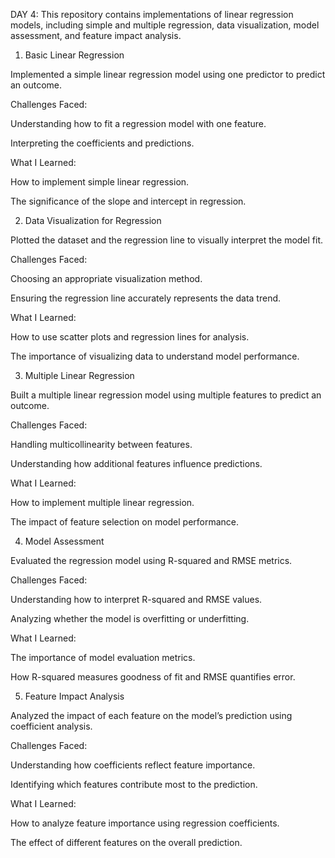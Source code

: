 DAY 4:
This repository contains implementations of linear regression models, including simple and multiple regression, data visualization, model assessment, and feature impact analysis.

1. Basic Linear Regression
   
Implemented a simple linear regression model using one predictor to predict an outcome.

Challenges Faced:

Understanding how to fit a regression model with one feature.

Interpreting the coefficients and predictions.

What I Learned:

How to implement simple linear regression.

The significance of the slope and intercept in regression.

2. Data Visualization for Regression
   
Plotted the dataset and the regression line to visually interpret the model fit.

Challenges Faced:

Choosing an appropriate visualization method.

Ensuring the regression line accurately represents the data trend.

What I Learned:

How to use scatter plots and regression lines for analysis.

The importance of visualizing data to understand model performance.

3. Multiple Linear Regression
   
Built a multiple linear regression model using multiple features to predict an outcome.

Challenges Faced:

Handling multicollinearity between features.

Understanding how additional features influence predictions.

What I Learned:

How to implement multiple linear regression.

The impact of feature selection on model performance.

4. Model Assessment
   
Evaluated the regression model using R-squared and RMSE metrics.

Challenges Faced:

Understanding how to interpret R-squared and RMSE values.

Analyzing whether the model is overfitting or underfitting.

What I Learned:

The importance of model evaluation metrics.

How R-squared measures goodness of fit and RMSE quantifies error.

5. Feature Impact Analysis
   
Analyzed the impact of each feature on the model’s prediction using coefficient analysis.

Challenges Faced:

Understanding how coefficients reflect feature importance.

Identifying which features contribute most to the prediction.

What I Learned:

How to analyze feature importance using regression coefficients.

The effect of different features on the overall prediction.
